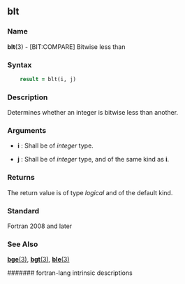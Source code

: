 ## blt
### __Name__

__blt__(3) - \[BIT:COMPARE\] Bitwise less than


### __Syntax__
```fortran
    result = blt(i, j)
```
### __Description__

Determines whether an integer is bitwise less than another.

### __Arguments__

  - __i__
    : Shall be of _integer_ type.

  - __j__
    : Shall be of _integer_ type, and of the same kind as __i__.

### __Returns__

The return value is of type _logical_ and of the default kind.

### __Standard__

Fortran 2008 and later

### __See Also__

[__bge__(3)](BGE),
[__bgt__(3)](BGT),
[__ble__(3)](BLE)

####### fortran-lang intrinsic descriptions
